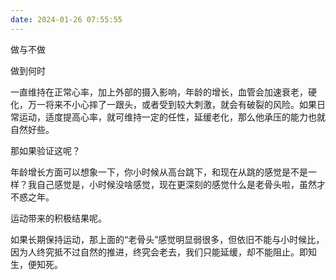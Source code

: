 ```yaml
---
date: 2024-01-26 07:55:55
---
```


做与不做

做到何时

一直维持在正常心率，加上外部的摄入影响，年龄的增长，血管会加速衰老，硬化，万一将来不小心摔了一跟头，或者受到较大刺激，就会有破裂的风险。如果日常运动，适度提高心率，就可维持一定的任性，延缓老化，那么他承压的能力也就自然好些。

那如果验证这呢？

年龄增长方面可以想象一下，你小时候从高台跳下，和现在从跳的感觉是不是一样？我自己感觉是，小时候没啥感觉，现在更深刻的感觉什么是老骨头啦，虽然才不惑之年。

运动带来的积极结果呢。

如果长期保持运动，那上面的“老骨头”感觉明显弱很多，但依旧不能与小时候比，因为人终究抵不过自然的推进，终究会老去，我们只能延缓，却不能阻止。即知生，便知死。